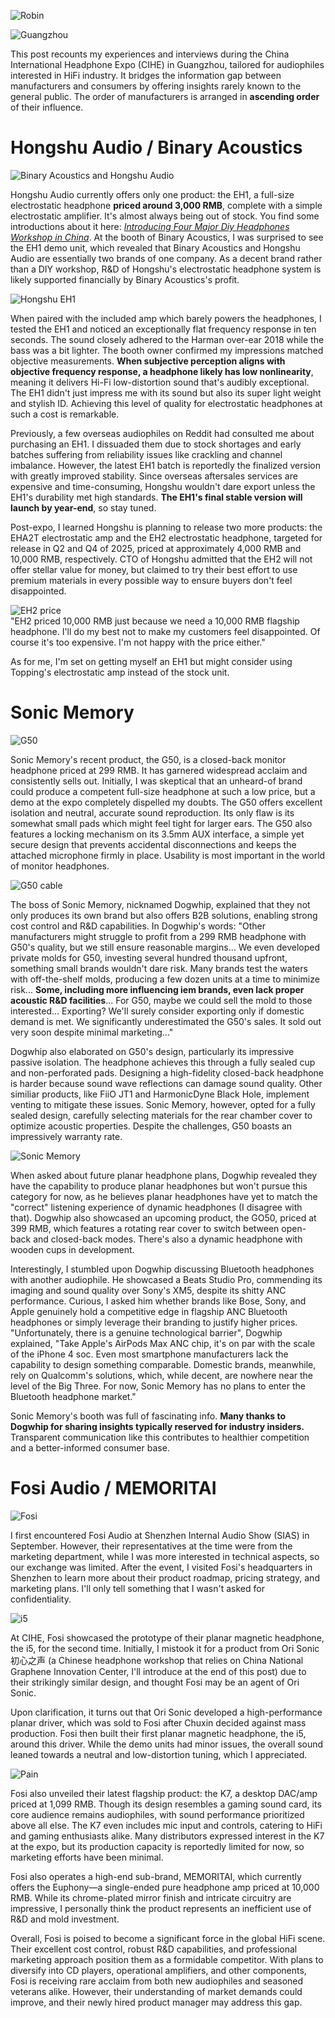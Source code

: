 ![Robin](./assets/robin%20coser.jpg)

![Guangzhou](./assets/guangzhou.jpg)

This post recounts my experiences and interviews during the China International Headphone Expo (CIHE) in Guangzhou, tailored for audiophiles interested in HiFi industry. It bridges the information gap between manufacturers and consumers by offering insights rarely known to the general public. The order of manufacturers is arranged in **ascending order** of their influence.

# Hongshu Audio / Binary Acoustics

![Binary Acoustics and Hongshu Audio](./assets/binary%20hongshu.jpg)

Hongshu Audio currently offers only one product: the EH1, a full-size electrostatic headphone **priced around 3,000 RMB**, complete with a simple electrostatic amplifier. It's almost always being out of stock. You find some introductions about it here: [_Introducing Four Major Diy Headphones Workshop in China_](https://www.reddit.com/r/headphones/comments/1dqy10m/introducing_four_major_diy_headphones_workshop_in). At the booth of Binary Acoustics, I was surprised to see the EH1 demo unit, which revealed that Binary Acoustics and Hongshu Audio are essentially two brands of one company. As a decent brand rather than a DIY workshop, R&D of Hongshu's electrostatic headphone system is likely supported financially by Binary Acoustics's profit.

![Hongshu EH1](./assets/hongshu.jpg)

When paired with the included amp which barely powers the headphones, I tested the EH1 and noticed an exceptionally flat frequency response in ten seconds. The sound closely adhered to the Harman over-ear 2018 while the bass was a bit lighter. The booth owner confirmed my impressions matched objective measurements. **When subjective perception aligns with objective frequency response, a headphone likely has low nonlinearity**, meaning it delivers Hi-Fi low-distortion sound that's audibly exceptional. The EH1 didn't just impress me with its sound but also its super light weight and stylish ID. Achieving this level of quality for electrostatic headphones at such a cost is remarkable.

Previously, a few overseas audiophiles on Reddit had consulted me about purchasing an EH1. I dissuaded them due to stock shortages and early batches suffering from reliability issues like crackling and channel imbalance. However, the latest EH1 batch is reportedly the finalized version with greatly improved stability. Since overseas aftersales services are expensive and time-consuming, Hongshu wouldn't dare export unless the EH1's durability met high standards. **The EH1's final stable version will launch by year-end**, so stay tuned.

Post-expo, I learned Hongshu is planning to release two more products: the EHA2T electrostatic amp and the EH2 electrostatic headphone, targeted for release in Q2 and Q4 of 2025, priced at approximately 4,000 RMB and 10,000 RMB, respectively. CTO of Hongshu admitted that the EH2 will not offer stellar value for money, but claimed to try their best effort to use premium materials in every possible way to ensure buyers don't feel disappointed.

![EH2 price](./assets/eh2%20price.jpg)  
"EH2 priced 10,000 RMB just because we need a 10,000 RMB flagship headphone. I'll do my best not to make my customers feel disappointed. Of course it's too expensive. I'm not happy with the price either."

As for me, I'm set on getting myself an EH1 but might consider using Topping's electrostatic amp instead of the stock unit.

# Sonic Memory

![G50](./assets/g50.jpg)

Sonic Memory's recent product, the G50, is a closed-back monitor headphone priced at 299 RMB. It has garnered widespread acclaim and consistently sells out. Initially, I was skeptical that an unheard-of brand could produce a competent full-size headphone at such a low price, but a demo at the expo completely dispelled my doubts. The G50 offers excellent isolation and neutral, accurate sound reproduction. Its only flaw is its somewhat small pads which might feel tight for larger ears. The G50 also features a locking mechanism on its 3.5mm AUX interface, a simple yet secure design that prevents accidental disconnections and keeps the attached microphone firmly in place. Usability is most important in the world of monitor headphones.

![G50 cable](./assets/g50%20cable.jpg)

The boss of Sonic Memory, nicknamed Dogwhip, explained that they not only produces its own brand but also offers B2B solutions, enabling strong cost control and R&D capabilities. In Dogwhip's words:
"Other manufacturers might struggle to profit from a 299 RMB headphone with G50's quality, but we still ensure reasonable margins... We even developed private molds for G50, investing several hundred thousand
upfront, something small brands wouldn't dare risk. Many brands test the waters with off-the-shelf molds, producing a few dozen units at a time to minimize risk... **Some, including more influencing iem brands, even lack proper acoustic R&D facilities**... For G50, maybe we could sell the mold to those interested... Exporting? We'll surely consider exporting only if domestic demand is met. We significantly underestimated the G50's sales. It sold out very soon despite minimal marketing..."

Dogwhip also elaborated on G50's design, particularly its impressive passive isolation. The headphone achieves this through a fully sealed cup and non-perforated pads. Designing a high-fidelity closed-back headphone is harder because sound wave reflections can damage sound quality. Other similiar products, like FiiO JT1 and HarmonicDyne Black Hole, implement venting to mitigate these issues. Sonic Memory, however, opted for a fully sealed design, carefully selecting materials for the rear chamber cover to optimize acoustic properties. Despite the challenges, G50 boasts an impressively warranty rate.

![Sonic Memory](./assets/sonic%20memory.png)

When asked about future planar headphone plans, Dogwhip revealed they have the capability to produce planar headphones but won't pursue this category for now, as he believes planar headphones have yet to match the "correct" listening experience of dynamic headphones (I disagree with that). Dogwhip also showcased an upcoming product, the GO50, priced at 399 RMB, which features a rotating rear cover to switch between open-back and closed-back modes. There's also a dynamic headphone with wooden cups in development.

Interestingly, I stumbled upon Dogwhip discussing Bluetooth headphones with another audiophile. He showcased a Beats Studio Pro, commending its imaging and sound quality over Sony's XM5, despite its shitty ANC performance. Curious, I asked him whether brands like Bose, Sony, and Apple genuinely hold a competitive edge in flagship ANC Bluetooth headphones or simply leverage their branding to justify higher prices.
"Unfortunately, there is a genuine technological barrier", Dogwhip explained, "Take Apple's AirPods Max ANC chip, it's on par with the scale of the iPhone 4 soc. Even most smartphone manufacturers lack the capability to design something comparable. Domestic brands, meanwhile, rely on Qualcomm's solutions, which, while decent, are nowhere near the level of the Big Three. For now, Sonic Memory has no plans to enter the Bluetooth headphone market."

Sonic Memory's booth was full of fascinating info. **Many thanks to Dogwhip for sharing insights typically reserved for industry insiders.** Transparent communication like this contributes to healthier competition and a better-informed consumer base.

# Fosi Audio / MEMORITAI

![Fosi](./assets/fosi.jpg)

I first encountered Fosi Audio at Shenzhen Internal Audio Show (SIAS) in September. However, their representatives at the time were from the marketing department, while I was more interested in technical aspects, so our exchange was limited. After the event, I visited Fosi's headquarters in Shenzhen to learn more about their product roadmap, pricing strategy, and marketing plans. I'll only tell something that I wasn't asked for confidentiality.

![i5](./assets/i5%20k7.jpg)

At CIHE, Fosi showcased the prototype of their planar magnetic headphone, the i5, for the second time. Initially, I mistook it for a product from Ori Sonic 初心之声 (a Chinese headphone workshop that relies on China National Graphene Innovation Center, I'll introduce at the end of this post) due to their strikingly similar design, and thought Fosi may be an agent of Ori Sonic.

Upon clarification, it turns out that Ori Sonic developed a high-performance planar driver, which was sold to Fosi after Chuxin decided against mass production. Fosi then built their first planar magnetic headphone, the i5, around this driver. While the demo units had minor issues, the overall sound leaned towards a neutral and low-distortion tuning, which I appreciated.

![Pain](./assets/pain.png)

Fosi also unveiled their latest flagship product: the K7, a desktop DAC/amp priced at 1,099 RMB. Though its design resembles a gaming sound card, its core audience remains audiophiles, with sound performance prioritized above all else. The K7 even includes mic input and controls, catering to HiFi and gaming enthusiasts alike. Many distributors expressed interest in the K7 at the expo, but its production capacity is reportedly limited for now, so marketing efforts have been minimal.

Fosi also operates a high-end sub-brand, MEMORITAI, which currently offers the Euphony—a single-ended pure headphone amp priced at 10,000 RMB. While its chrome-plated mirror finish and intricate circuitry are impressive, I personally think the product represents an inefficient use of R&D and mold investment.

Overall, Fosi is poised to become a significant force in the global HiFi scene. Their excellent cost control, robust R&D capabilities, and professional marketing approach position them as a formidable competitor. With plans to diversify into CD players, operational amplifiers, and other components, Fosi is receiving rare acclaim from both new audiophiles and seasoned veterans alike. However, their understanding of market demands could improve, and their newly hired product manager may address this gap.
